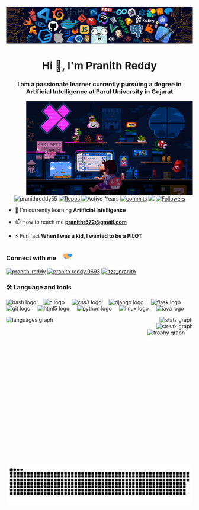 ![logo](240304586-d48893bd-0757-481c-8d7e-ba3e163feae7.png)
<h1 align="center">Hi 👋, I'm Pranith Reddy</h1>
<h3 align="center">I am a passionate learner currently pursuing a degree in Artificial Intelligence at Parul University in Gujarat</h3>
<img align="right" alt="Coding" width="450" src="225813708-98b745f2-7d22-48cf-9150-083f1b00d6c9.gif">

<p align="center">  
    <img src="https://komarev.com/ghpvc/?username=pranithreddy55" alt="pranithreddy55"/>       
    <a href="https://github.com/pranithreddy55?tab=repositories" target="_blank"><img src="https://badges.pufler.dev/repos/pranithreddy55" alt="Repos"/></a>    
    <img src="https://badges.pufler.dev/years/pranithreddy55" alt="Active_Years"/>
    <a href="https://github.com/pranithreddy55/pranithreddy55" target="_blank"><img src="https://badges.pufler.dev/commits/monthly/pranithreddy55&logoColor=white" alt="commits"/></a>
    <a href="https://github.com/pranithreddy55/pulse" alt="Activity"><img src="https://img.shields.io/github/commit-activity/m/pranithreddy55/pranithreddy55" /></a>
    <a href="https://github.com/pranithreddy55?tab=followers"><img alt="Followers" src="https://img.shields.io/github/followers/pranithreddy55?color=4C1&logo=github"></a>
</p>


- 🌱 I’m currently learning **Artificial Intelligence**

- 📫 How to reach me **pranithr572@gmail.com**

- ⚡ Fun fact **When I was a kid, I wanted to be a PILOT**

<div align="left">
<h3> Connect with me<a href="https://gifyu.com/image/Zy2f"><img src="Handshake.gif" width="60"></a>
</h3> 
<p align="left">
<a href="https://www.linkedin.com/in/pranith-reddy-137452258/" target="blank"><img align="center" src="https://raw.githubusercontent.com/rahuldkjain/github-profile-readme-generator/master/src/images/icons/Social/linked-in-alt.svg" alt="pranith-reddy" height="30" width="40" /></a>
<a href="https://fb.com/pranith.reddy.9693" target="blank"><img align="center" src="https://raw.githubusercontent.com/rahuldkjain/github-profile-readme-generator/master/src/images/icons/Social/facebook.svg" alt="pranith.reddy.9693" height="30" width="40" /></a>
<a href="https://instagram.com/itzz_pranith" target="blank"><img align="center" src="https://raw.githubusercontent.com/rahuldkjain/github-profile-readme-generator/master/src/images/icons/Social/instagram.svg" alt="itzz_pranith" height="30" width="40" /></a>
</p>

<h3 align="left">🛠 Language and tools</h3>

<div align="left">
  <img src="https://skillicons.dev/icons?i=bash" height="40" alt="bash logo"  />
  <img width="12" />
  <img src="https://cdn.jsdelivr.net/gh/devicons/devicon/icons/c/c-original.svg" height="40" alt="c logo"  />
  <img width="12" />
  <img src="https://cdn.simpleicons.org/css3/1572B6" height="40" alt="css3 logo"  />
  <img width="12" />
  <img src="https://skillicons.dev/icons?i=django" height="40" alt="django logo"  />
  <img width="12" />
  <img src="https://skillicons.dev/icons?i=flask" height="40" alt="flask logo"  />
  <img width="12" />
  <img src="https://cdn.simpleicons.org/git/F05032" height="40" alt="git logo"  />
  <img width="12" />
  <img src="https://cdn.simpleicons.org/html5/E34F26" height="40" alt="html5 logo"  />
  <img width="12" />
  <img src="https://skillicons.dev/icons?i=py" height="40" alt="python logo"  />
  <img width="12" />
  <img src="https://cdn.simpleicons.org/linux/FCC624" height="40" alt="linux logo"  />
  <img width="12" />
  <img src="https://cdn.jsdelivr.net/gh/devicons/devicon/icons/java/java-original.svg" height="40" alt="java logo"  />
</div>

<p><img align="left" width="360" height="400" src="https://github-readme-stats.vercel.app/api/top-langs?username=pranithreddy55&locale=en&hide_title=false&layout=compact&card_width=320&langs_count=5&theme=aura&hide_border=false" height="150" alt="languages graph"  />

<div align="right">
  <img src="https://github-readme-stats.vercel.app/api?username=pranithreddy55&hide_title=false&hide_rank=false&show_icons=true&include_all_commits=true&count_private=true&disable_animations=false&theme=dracula&locale=en&hide_border=false&order=1" width="450" alt="stats graph"  />
</div>

<div align="right">
  <img src="https://streak-stats.demolab.com?user=pranithreddy55&locale=en&mode=daily&theme=dracula&hide_border=false&border_radius=5&order=3"  width="450" alt="streak graph"  />
</div>
<div align="center">
  <img src="https://github-profile-trophy.vercel.app?username=pranithreddy55&theme=dracula&column=-1&row=1&margin-w=8&margin-h=8&no-bg=false&no-frame=false&order=4" height="150" alt="trophy graph"  />
</div>

###
<p><img align="center" src="github-contribution-grid-snake.svg" alt="pranithreddy55" /></p>

